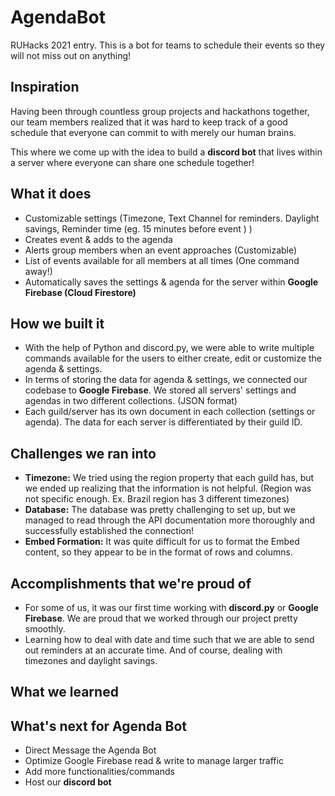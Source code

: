 # AgendaBot
RUHacks 2021 entry. This is a bot for teams to schedule their events so they will not miss out on anything!

## Inspiration
Having been through countless group projects and hackathons together, our team members realized that it was hard to keep track of a good schedule that everyone can commit to with merely our human brains. 

This where we come up with the idea to build a **discord bot** that lives within a server where everyone can share one schedule together!

## What it does
* Customizable settings (Timezone, Text Channel for reminders. Daylight savings, Reminder time (eg. 15 minutes before event ) )
* Creates event & adds to the agenda
* Alerts group members when an event approaches (Customizable)
* List of events available for all members at all times (One command away!)
* Automatically saves the settings & agenda for the server within **Google Firebase (Cloud Firestore)**

## How we built it
* With the help of Python and discord.py, we were able to write multiple commands available for the users to either create, edit or customize the agenda & settings.
* In terms of storing the data for agenda & settings, we connected our codebase to **Google Firebase**. We stored all servers' settings and agendas in two different collections. (JSON format)
* Each guild/server has its own document in each collection (settings or agenda). The data for each server is differentiated by their guild ID.

## Challenges we ran into
* **Timezone:** We tried using the region property that each guild has, but we ended up realizing that the information is not helpful. (Region was not specific enough. Ex. Brazil region has 3 different timezones)
* **Database:** The database was pretty challenging to set up, but we managed to read through the API documentation more thoroughly and successfully established the connection!
* **Embed Formation:** It was quite difficult for us to format the Embed content, so they appear to be in the format of rows and columns.

## Accomplishments that we're proud of
* For some of us, it was our first time working with **discord.py** or **Google Firebase**. We are proud that we worked through our project pretty smoothly.
* Learning how to deal with date and time such that we are able to send out reminders at an accurate time. And of course, dealing with timezones and daylight savings.
## What we learned

## What's next for Agenda Bot
* Direct Message the Agenda Bot
* Optimize Google Firebase read & write to manage larger traffic
* Add more functionalities/commands
* Host our **discord bot**
